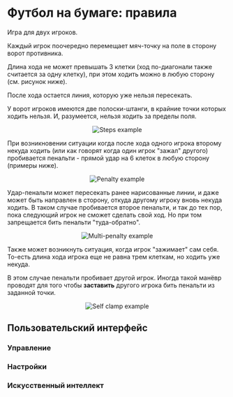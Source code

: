 Футбол на бумаге: правила
=========================

Игра для двух игроков.

Каждый игрок поочередно перемещает мяч-точку на поле в сторону ворот противника.

Длина хода не может превышать 3 клетки (ход по-диагонали также считается за одну
клетку), при этом ходить можно в любую сторону (см. рисунок ниже).

После хода остается линия, которую уже нельзя пересекать.

У ворот игроков имеются две полоски-штанги, в крайние точки которых ходить нельзя.
И, разумеется, нельзя ходить за пределы поля.

<div align="center">
<img src="https://github.com/kia84/paper_football/blob/master/rules/img/01_steps_example.png?raw=true" alt="Steps example"/>
</div>

При возникновении ситуации когда после хода одного игрока второму некуда
ходить (или как говорят когда один игрок "зажал" другого) пробивается
пенальти - прямой удар на 6 клеток в любую сторону (примеры ниже).

<div align="center">
<img src="https://github.com/kia84/paper_football/blob/master/rules/img/02_penalty_example.png?raw=true" alt="Penalty example"/>
</div>

Удар-пенальти может пересекать ранее нарисованные линии, и даже может быть
направлен в сторону, откуда другому игроку вновь некуда ходить. В таком случае
пробивается второе пенальти, и так до тех пор, пока следующий игрок не сможет
сделать свой ход.
Но при том запрещается бить пенальти "туда-обратно".

<div align="center">
<img src="https://github.com/kia84/paper_football/blob/master/rules/img/03_multi_penalty_example.png?raw=true" alt="Multi-penalty example"/>
</div>

Также может возникнуть ситуация, когда игрок "зажимает" сам себя.
То-есть длина хода игрока еще не равна трем клеткам, но ходить уже некуда.

В этом случае пенальти пробивает другой игрок. Иногда такой манёвр проводят для того
чтобы **заставить** другого игрока бить пенальти из заданной точки.

<div align="center">
<img src="https://github.com/kia84/paper_football/blob/master/rules/img/04_self_clamp.png?raw=true" alt="Self clamp example"/>
</div>

## Пользовательский интерфейс

### Управление

### Настройки

### Искусственный интеллект
